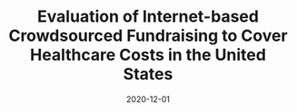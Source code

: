 ---
title: "Evaluation of Internet-based Crowdsourced Fundraising to Cover Healthcare Costs in the United States"
collection: publications
permalink: /publication/2020-GoFundMe
date: 2020-12-01
paperurl: 'https://jamanetwork.com/journals/jamanetworkopen/fullarticle/2774737'
github: 'https://github.com/MU-Data-Science/GoFundMe-Healthcare-Cost-Evaluation.git'
citation: 'Suveen Angraal, <b>Arun Zachariah</b>, Raaisa Raaisa, Rohan Khera, Praveen Rao, Harlan M Krumholz, and John A Spertus - &quot;Evaluation of Internet-based Crowdsourced Fundraising to Cover Healthcare Costs in the United States.&quot; <i>JAMA Network Open</i>,2021.'
---